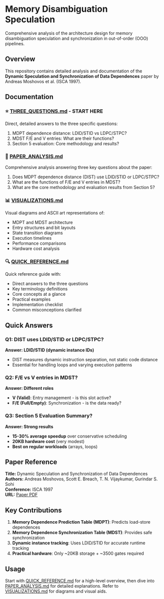 # Memory Disambiguation Speculation

Comprehensive analysis of the architecture design for memory disambiguation speculation and synchronization in out-of-order (OOO) pipelines.

## Overview

This repository contains detailed analysis and documentation of the **Dynamic Speculation and Synchronization of Data Dependences** paper by Andreas Moshovos et al. (ISCA 1997).

## Documentation

### ⭐ [THREE_QUESTIONS.md](THREE_QUESTIONS.md) - **START HERE**
Direct, detailed answers to the three specific questions:
1. MDPT dependence distance: LDID/STID vs LDPC/STPC?
2. MDST F/E and V entries: What are their functions?
3. Section 5 evaluation: Core methodology and results?

### 📄 [PAPER_ANALYSIS.md](PAPER_ANALYSIS.md)
Comprehensive analysis answering three key questions about the paper:
1. Does MDPT dependence distance (DIST) use LDID/STID or LDPC/STPC?
2. What are the functions of F/E and V entries in MDST?
3. What are the core methodology and evaluation results from Section 5?

### 📊 [VISUALIZATIONS.md](VISUALIZATIONS.md)
Visual diagrams and ASCII art representations of:
- MDPT and MDST architecture
- Entry structures and bit layouts
- State transition diagrams
- Execution timelines
- Performance comparisons
- Hardware cost analysis

### 🔍 [QUICK_REFERENCE.md](QUICK_REFERENCE.md)
Quick reference guide with:
- Direct answers to the three questions
- Key terminology definitions
- Core concepts at a glance
- Practical examples
- Implementation checklist
- Common misconceptions clarified

## Quick Answers

### Q1: DIST uses LDID/STID or LDPC/STPC?
**Answer: LDID/STID (dynamic instance IDs)**
- DIST measures dynamic instruction separation, not static code distance
- Essential for handling loops and varying execution patterns

### Q2: F/E vs V entries in MDST?
**Answer: Different roles**
- **V (Valid)**: Entry management - is this slot active?
- **F/E (Full/Empty)**: Synchronization - is the data ready?

### Q3: Section 5 Evaluation Summary?
**Answer: Strong results**
- **15-30% average speedup** over conservative scheduling
- **20KB hardware cost** (very modest)
- **Best on regular workloads** (arrays, loops)

## Paper Reference

**Title:** Dynamic Speculation and Synchronization of Data Dependences  
**Authors:** Andreas Moshovos, Scott E. Breach, T. N. Vijaykumar, Gurindar S. Sohi  
**Conference:** ISCA 1997  
**URL:** [Paper PDF](https://www.eecg.utoronto.ca/~moshovos/research/isca.data-dep-spec.pdf)

## Key Contributions

1. **Memory Dependence Prediction Table (MDPT)**: Predicts load-store dependences
2. **Memory Dependence Synchronization Table (MDST)**: Provides safe synchronization
3. **Dynamic instance tracking**: Uses LDID/STID for accurate runtime tracking
4. **Practical hardware**: Only ~20KB storage + ~3500 gates required

## Usage

Start with [QUICK_REFERENCE.md](QUICK_REFERENCE.md) for a high-level overview, then dive into [PAPER_ANALYSIS.md](PAPER_ANALYSIS.md) for detailed explanations. Refer to [VISUALIZATIONS.md](VISUALIZATIONS.md) for diagrams and visual aids.
